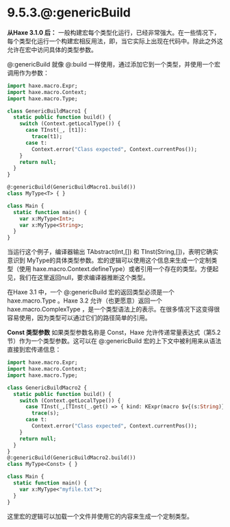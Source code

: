 # 9.5.3.@:genericBuild

**从Haxe 3.1.0 后：**
一般构建宏每个类型化运行，已经非常强大。在一些情况下，每个类型化运行一个构建宏相反用法，即，当它实际上出现在代码中。除此之外这允许在宏中访问具体的类型参数。

@:genericBuild 就像 @:build 一样使用，通过添加它到一个类型，并使用一个宏调用作为参数：

```haxe
import haxe.macro.Expr;
import haxe.macro.Context;
import haxe.macro.Type;

class GenericBuildMacro1 {
  static public function build() {
    switch (Context.getLocalType()) {
      case TInst(_, [t1]):
        trace(t1);
      case t:
        Context.error("Class expected", Context.currentPos());
    }
    return null;
  }
}

@:genericBuild(GenericBuildMacro1.build())
class MyType<T> { }

class Main {
  static function main() {
    var x:MyType<Int>;
    var x:MyType<String>;
  }
}
```

当运行这个例子，编译器输出 TAbstract(Int,[]) 和 TInst(String,[])，表明它确实意识到 MyType的具体类型参数。宏的逻辑可以使用这个信息来生成一个定制类型（使用 haxe.macro.Context.defineType）或者引用一个存在的类型。方便起见，我们在这里返回null，要求编译器推断这个类型。

在Haxe 3.1 中，一个 @:genericBuild 宏的返回类型必须是一个 haxe.macro.Type 。Haxe 3.2 允许（也更愿意）返回一个 haxe.macro.ComplexType ，是一个类型语法上的表示。在很多情况下这变得很容易使用，因为类型可以通过它们的路径简单的引用。

**Const 类型参数**
如果类型参数名称是 Const，Haxe 允许传递常量表达式（第5.2节）作为一个类型参数。这可以在 @:genericBuild 宏的上下文中被利用来从语法直接到宏传递信息：

```haxe
import haxe.macro.Expr;
import haxe.macro.Context;
import haxe.macro.Type;

class GenericBuildMacro2 {
  static public function build() {
    switch (Context.getLocalType()) {
      case TInst(_,[TInst(_.get() => { kind: KExpr(macro $v{(s:String)}) },_)]):
        trace(s);
      case t:
        Context.error("Class expected", Context.currentPos());
    }
    return null;
  }
}
@:genericBuild(GenericBuildMacro2.build())
class MyType<Const> { }

class Main {
  static function main() {
    var x:MyType<"myfile.txt">;
  }
}
```

这里宏的逻辑可以加载一个文件并使用它的内容来生成一个定制类型。
